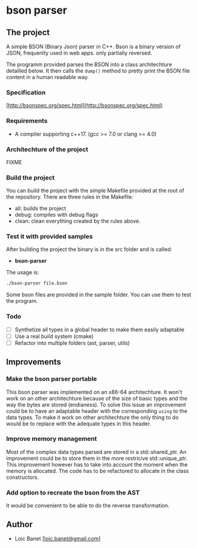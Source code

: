 # bson parser

## The project

A simple BSON (Binary Json) parser in C++.
Bson is a binary version of JSON, frequenlty used in web apps. only partially reversed.

The programm provided parses the BSON into a class architechture detailled below.
It then calls the ``dump()`` method to pretty print the BSON file content in
a human readable way.

### Specification

[http://bsonspec.org/spec.html](http://bsonspec.org/spec.html)

### Requirements

* A compiler supporting c++17. (gcc >= 7.0 or clang >= 4.0)

### Architechture of the project

FIXME

### Build the project

You can build the project with the simple Makefile provided at the root of the
repository. There are three rules in the Makefile:

* all: builds the project
* debug: compiles with debug flags
* clean: clean everything created by the rules above.

### Test it with provided samples

After building the project the binary is in the src folder and is called:
- **bson-parser**

The usage is:
```bash
./bson-parser file.bson
```

Some bson files are provided in the sample folder. You can use them to test
the program.

### Todo

* [ ] Synthetize all types in a global header to make them easily adaptable
* [ ] Use a real build system (cmake)
* [ ] Refactor into multiple folders (ast, parser, utils)

## Improvements

### Make the bson parser portable

This bson parser was implemented on an x86-64 architechture. It won't work
on an other architechture because of the size of basic types and the way
the bytes are stored (endianess).
To solve this issue an improvement could be to have an adaptable header with
the corresponding ``using`` to the data types. To make it work on other
architechture the only thing to do would be to replace with the adequate types
 in this header.

### Improve memory management

Most of the complex data types parsed are stored in a std::shared_ptr. An
improvement could be to store them in the more restricive std::unique_ptr.
This improvement however has to take into account the moment when the memory
is allocated. The code has to be refactored to allocate in the class
constructors.

### Add option to recreate the bson from the AST

It would be convenient to be able to do the reverse transformation.

## Author

* Loic Banet [loic.banet@gmail.com]

